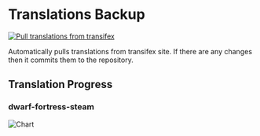# Translations Backup

[![Pull translations from transifex](https://github.com/dfint/translations-backup/actions/workflows/pull-translations.yml/badge.svg)](https://github.com/dfint/translations-backup/actions/workflows/pull-translations.yml)

Automatically pulls translations from transifex site. If there are any changes then it commits them to the repository.

## Translation Progress

### dwarf-fortress-steam

![Chart](https://quickchart.io/chart/render/sf-2cd1eaa6-942c-4ae1-9a74-7d65a0efcf4b)
<!--
### dwarf-fortress

![Chart](https://quickchart.io/chart/render/sf-b313c93e-2926-45a1-9c7a-6c3c5d4d91d6)
-->